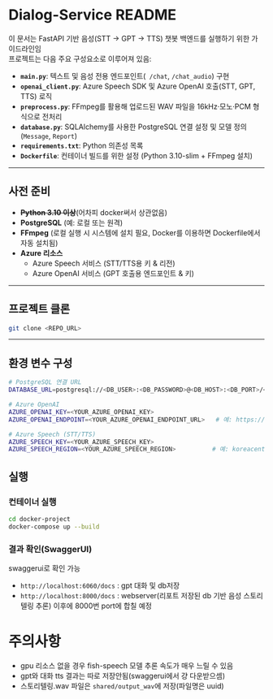 # Dialog-Service README

이 문서는 FastAPI 기반 음성(STT → GPT → TTS) 챗봇 백엔드를 실행하기 위한 가이드라인임  
프로젝트는 다음 주요 구성요소로 이루어져 있음:

- **`main.py`**: 텍스트 및 음성 전용 엔드포인트(` /chat`, `/chat_audio`) 구현  
- **`openai_client.py`**: Azure Speech SDK 및 Azure OpenAI 호출(STT, GPT, TTS) 로직  
- **`preprocess.py`**: FFmpeg를 활용해 업로드된 WAV 파일을 16kHz·모노·PCM 형식으로 전처리  
- **`database.py`**: SQLAlchemy를 사용한 PostgreSQL 연결 설정 및 모델 정의 (`Message`, `Report`)  
- **`requirements.txt`**: Python 의존성 목록  
- **`Dockerfile`**: 컨테이너 빌드를 위한 설정 (Python 3.10-slim + FFmpeg 설치)


---

## 사전 준비

- ~~**Python 3.10 이상**~~(어차피 docker써서 상관없음)
- **PostgreSQL** (예: 로컬 또는 원격)  
- **FFmpeg** (로컬 실행 시 시스템에 설치 필요, Docker를 이용하면 Dockerfile에서 자동 설치됨)  
- **Azure 리소스**  
  - Azure Speech 서비스 (STT/TTS용 키 & 리전)  
  - Azure OpenAI 서비스 (GPT 호출용 엔드포인트 & 키)

---

## 프로젝트 클론

```bash
git clone <REPO_URL>
```
---
## 환경 변수 구성

```bash
# PostgreSQL 연결 URL
DATABASE_URL=postgresql://<DB_USER>:<DB_PASSWORD>@<DB_HOST>:<DB_PORT>/<DB_NAME>

# Azure OpenAI
AZURE_OPENAI_KEY=<YOUR_AZURE_OPENAI_KEY>
AZURE_OPENAI_ENDPOINT=<YOUR_AZURE_OPENAI_ENDPOINT_URL>   # 예: https://<리소스이름>.openai.azure.com/openai/deployments/<DEPLOYMENT_NAME>/chat/completions?api-version=2023-05-15

# Azure Speech (STT/TTS)
AZURE_SPEECH_KEY=<YOUR_AZURE_SPEECH_KEY>
AZURE_SPEECH_REGION=<YOUR_AZURE_SPEECH_REGION>          # 예: koreacentral
```

## 실행
### 컨테이너 실행
```bash
cd docker-project
docker-compose up --build
```
### 결과 확인(SwaggerUI)
swaggerui로 확인 가능
- `http://localhost:6060/docs` : gpt 대화 및 db저장
- `http://localhost:8000/docs` : webserver(리포트 저장된 db 기반 음성 스토리텔링 추론)
이후에 8000번 port에 합칠 예정


# 주의사항
- gpu 리소스 없을 경우 fish-speech 모델 추론 속도가 매우 느릴 수 있음
- gpt와 대화 tts 결과는 따로 저장안됨(swaggerui에서 걍 다운받으셈)
- 스토리텔링.wav 파일은 `shared/output_wav`에 저장(파일명은 uuid)
